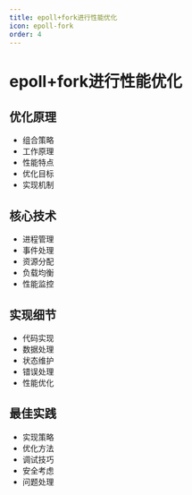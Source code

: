 ```yaml
---
title: epoll+fork进行性能优化
icon: epoll-fork
order: 4
---
```


# epoll+fork进行性能优化

## 优化原理
- 组合策略
- 工作原理
- 性能特点
- 优化目标
- 实现机制

## 核心技术
- 进程管理
- 事件处理
- 资源分配
- 负载均衡
- 性能监控

## 实现细节
- 代码实现
- 数据处理
- 状态维护
- 错误处理
- 性能优化

## 最佳实践
- 实现策略
- 优化方法
- 调试技巧
- 安全考虑
- 问题处理
